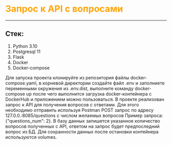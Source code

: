 # <span style="color: orange;">Запрос к API с вопросами</span>

---

## Стек:

1. Python 3.10
2. Postgresql 11
3. Flask
4. Docker
5. Docker-compose

Для запуска проекта клонируйте из репозитория файлы docker-compose.yaml, в корневой директории создайте файл .env 
и заполниете переменными окружения из .env.dist, выполните команду docker-compose up после чего выполнится загрузка 
docker-контейнера с DockerHub и приложением можно пользоваться.
В проекте реализован запрос к API для получения вопросов с ответами. Для этого необходимо отправить используя Postman
POST запрос по адресу 127.0.0.:8085/questions с числом желаемых вопросов Пример запроса:
{"questions_num": 2}.  В базу данных запишется указанное количество вопросов полученных с API, ответом на запрос
будет предпоследний вопрос из БД. Для сохранности данных после остановки контейнера используются volumes.
